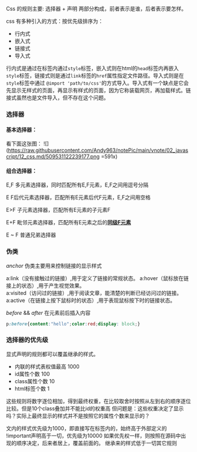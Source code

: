 Css 的规则主要: 选择器 + 声明  两部分构成，前者表示是谁，后者表示要怎样。

css 有多种引入的方式：按优先级排序为：

- 行内式
- 嵌入式
- 链接式
- 导入式

行内式是通过在标签内通过`style`标签，嵌入式则在html的`head`标签内再嵌入`style`标签，链接式则是通过`link`标签的`href`属性指定文件路径。导入式则是在`style`标签中通过
`@import 'path/to/css'`的方式导入。导入式有一个缺点是它会先显示无样式的页面，再显示有样式的页面，因为它称装载网页，再加载样式。链接式虽然也是文件导入，但不存在这个问题。

### 选择器

#### 基本选择器：
看下面这张图：
![](https://raw.githubusercontent.com/Andy963/notePic/main/vnote/02_javascript/12_css.md/509531122239177.png =591x)


#### 组合选择器：
E,F 多元素选择器，同时匹配所有E,F元素，E,F之间用逗号分隔

E F后代元素选择器，匹配所有E元素后代F元素，E,F之间用空格

E>F 子元素选择器，匹配所有E元素的子元素F

E+F 毗邻元素选择器，匹配所有E元素之后的<u>**同级F元素**</u>

E ~ F 普通兄弟选择器


### 伪类
*anchor* 伪类主要用来控制链接的显示样式

a:link（没有接触过的链接）,用于定义了链接的常规状态。
a:hover（鼠标放在链接上的状态）,用于产生视觉效果。   
a:visited（访问过的链接）,用于阅读文章，能清楚的判断已经访问过的链接。
a:active（在链接上按下鼠标时的状态）,用于表现鼠标按下时的链接状态。

*before* && *after* 在元素前后插入内容

```css
p:before{content:"hello";color:red;display: block;}
```

### 选择器的优先级
显式声明的规则都可以覆盖继承的样式。

- 内联的样式表权值最高  1000
- id属性个数            100
- class属性个数         10
- html标签个数          1

这些规则将数字逐位相加，得到最终权重，在比较取舍时按照从左到右的顺序逐位比较。但是10个class叠加并不能比id的权重高
但问题是：这些权重决定了显示吗？实际上最终显示的样式并不是按照它的属性个数来显示的？

文内的样式优先级为1000，即直接写在标签内的，始终高于外部定义的
!important声明高于一切，优先级为10000
如果优先权一样，则按照在源码中出现的顺序决定，后来者居上，覆盖前面的。
继承来的样式低于一切其它规则
